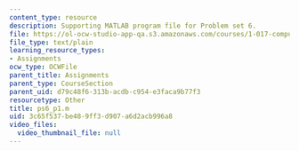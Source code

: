 ```yaml
---
content_type: resource
description: Supporting MATLAB program file for Problem set 6.
file: https://ol-ocw-studio-app-qa.s3.amazonaws.com/courses/1-017-computing-and-data-analysis-for-environmental-applications-fall-2003/3c65f537be489ff3d907a6d2acb996a8_ps6_p1.m
file_type: text/plain
learning_resource_types:
- Assignments
ocw_type: OCWFile
parent_title: Assignments
parent_type: CourseSection
parent_uid: d79c48f6-313b-acdb-c954-e3faca9b77f3
resourcetype: Other
title: ps6_p1.m
uid: 3c65f537-be48-9ff3-d907-a6d2acb996a8
video_files:
  video_thumbnail_file: null
---
```

